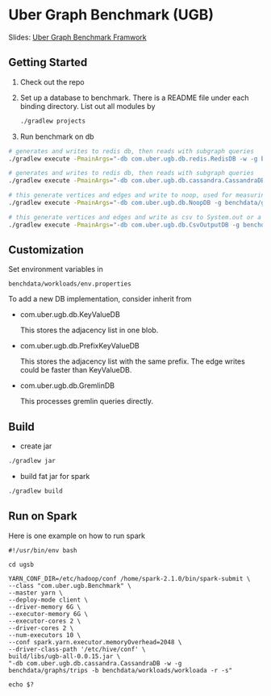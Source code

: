 Uber Graph Benchmark (UGB)
====================================

Slides: [Uber Graph Benchmark Framwork](./UberGraphBenchmarkFramework.pdf)

Getting Started
---------------

1. Check out the repo

2. Set up a database to benchmark. There is a README file under each binding 
   directory. List out all modules by
   ```sh
   ./gradlew projects
   ```

3. Run benchmark on db

  ```sh
  # generates and writes to redis db, then reads with subgraph queries
  ./gradlew execute -PmainArgs="-db com.uber.ugb.db.redis.RedisDB -w -g benchdata/graphs/trips -b benchdata/workloads/workloada -r"

  # generates and writes to redis db, then reads with subgraph queries
  ./gradlew execute -PmainArgs="-db com.uber.ugb.db.cassandra.CassandraDB -w -g benchdata/graphs/trips -b benchdata/workloads/workloada -r"

  # this generate vertices and edges and write to noop, used for measuring data gen performance
  ./gradlew execute -PmainArgs="-db com.uber.ugb.db.NoopDB -g benchdata/graphs/trips -b benchdata/workloads/workloada -w"

  # this generate vertices and edges and write as csv to System.out or a file
  ./gradlew execute -PmainArgs="-db com.uber.ugb.db.CsvOutputDB -g benchdata/graphs/trips -b benchdata/workloads/workloada -w"

  ```

Customization
---------------


Set environment variables in

  ```text
  benchdata/workloads/env.properties
  ```

To add a new DB implementation, consider inherit from
  * com.uber.ugb.db.KeyValueDB
    
    This stores the adjacency list in one blob.

  * com.uber.ugb.db.PrefixKeyValueDB
  
    This stores the adjacency list with the same prefix. The edge writes could be faster than KeyValueDB.

  * com.uber.ugb.db.GremlinDB

    This processes gremlin queries directly.



Build
---------------
  * create jar
   ```sh
   ./gradlew jar
   ```
  * build fat jar for spark
   ```sh
   ./gradlew build
   ```


Run on Spark
---------------
Here is one example on how to run spark
```
#!/usr/bin/env bash

cd ugsb

YARN_CONF_DIR=/etc/hadoop/conf /home/spark-2.1.0/bin/spark-submit \
--class "com.uber.ugb.Benchmark" \
--master yarn \
--deploy-mode client \
--driver-memory 6G \
--executor-memory 6G \
--executor-cores 2 \
--driver-cores 2 \
--num-executors 10 \
--conf spark.yarn.executor.memoryOverhead=2048 \
--driver-class-path '/etc/hive/conf' \
build/libs/ugb-all-0.0.15.jar \
"-db com.uber.ugb.db.cassandra.CassandraDB -w -g benchdata/graphs/trips -b benchdata/workloads/workloada -r -s"

echo $?

```
